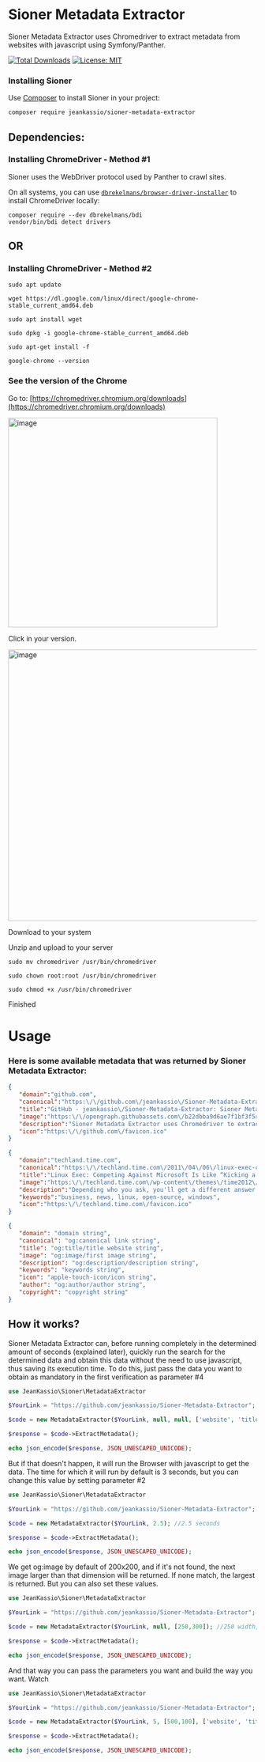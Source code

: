 # Sioner Metadata Extractor
Sioner Metadata Extractor uses Chromedriver to extract metadata from websites with javascript using Symfony/Panther.

[![Total Downloads](https://poser.pugx.org/jeankassio/Sioner-Metadata-Extractor/downloads)](https://packagist.org/packages/jeankassio/sioner-metadata-extractor)
[![License: MIT](https://img.shields.io/badge/License-MIT-blue.svg)](https://opensource.org/licenses/MIT)

### Installing Sioner

Use [Composer](https://getcomposer.org/) to install Sioner in your project:

 ```sh
composer require jeankassio/sioner-metadata-extractor
````

## Dependencies:

### Installing ChromeDriver - Method #1

Sioner uses the WebDriver protocol used by Panther to crawl sites.

On all systems, you can use [`dbrekelmans/browser-driver-installer`](https://github.com/dbrekelmans/browser-driver-installer)
to install ChromeDriver locally:

    composer require --dev dbrekelmans/bdi
    vendor/bin/bdi detect drivers

## OR

### Installing ChromeDriver - Method #2

```
sudo apt update
```

```
wget https://dl.google.com/linux/direct/google-chrome-stable_current_amd64.deb
```

```
sudo apt install wget
```

```
sudo dpkg -i google-chrome-stable_current_amd64.deb
```

```
sudo apt-get install -f
```

```
google-chrome --version
```

### See the version of the Chrome

Go to: [https://chromedriver.chromium.org/downloads](https://chromedriver.chromium.org/downloads)

<img width="424" alt="image" src="https://user-images.githubusercontent.com/26697873/235277165-6bdbb597-221a-4b0e-99a7-d4faa7bcc3a9.png">

Click in your version.

<img width="549" alt="image" src="https://user-images.githubusercontent.com/26697873/235277185-94a3df57-2da1-4d1f-8585-8b1cf6d05f7e.png">

Download to your system

Unzip and upload to your server

```
sudo mv chromedriver /usr/bin/chromedriver
```

```
sudo chown root:root /usr/bin/chromedriver
```

```
sudo chmod +x /usr/bin/chromedriver
```

Finished

# Usage

### Here is some available metadata that was returned by Sioner Metadata Extractor:


```json
{
   "domain":"github.com",
   "canonical":"https:\/\/github.com\/jeankassio\/Sioner-Metadata-Extractor",
   "title":"GitHub - jeankassio\/Sioner-Metadata-Extractor: Sioner Metadata Extractor uses Chromedriver to extract metadata from websites with javascript, even if it is written in PHP",
   "image":"https:\/\/opengraph.githubassets.com\/b22dbba9d6ae7f1bf3f540334ce5b7c01e728daa06739db48430ca0804af9ab0\/jeankassio\/Sioner-Metadata-Extractor",
   "description":"Sioner Metadata Extractor uses Chromedriver to extract metadata from websites with javascript, even if it is written in PHP - GitHub - jeankassio\/Sioner-Metadata-Extractor: Sioner Metadata Extracto...",
   "icon":"https:\/\/github.com\/favicon.ico"
}
```

```json
{
   "domain":"techland.time.com",
   "canonical":"https:\/\/techland.time.com\/2011\/04\/06\/linux-exec-competing-against-microsoft-is-like-kicking-a-puppy\/",
   "title":"Linux Exec: Competing Against Microsoft Is Like “Kicking a Puppy” | TIME.com",
   "image":"https:\/\/techland.time.com\/wp-content\/themes\/time2012\/library\/assets\/images\/time-logo-og.png",
   "description":"Depending who you ask, you'll get a different answer about who's winning the operating system wars. Of course, the Linux people think they've won, but here's the thing--they may be right.",
   "keywords":"business, news, linux, open-source, windows",
   "icon":"https:\/\/techland.time.com\/favicon.ico"
}
```

```json
{
   "domain": "domain string",
   "canonical": "og:canonical link string",
   "title": "og:title/title website string",
   "image": "og:image/first image string",
   "description": "og:description/description string",
   "keywords": "keywords string",
   "icon": "apple-touch-icon/icon string",
   "author": "og:author/author string",
   "copyright": "copyright string"
}
```

## How it works?

Sioner Metadata Extractor can, before running completely in the determined amount of seconds (explained later), quickly run the search for the determined data and obtain this data without the need to use javascript, thus saving its execution time.
To do this, just pass the data you want to obtain as mandatory in the first verification as parameter #4

```php
use JeanKassio\Sioner\MetadataExtractor

$YourLink = "https://github.com/jeankassio/Sioner-Metadata-Extractor";

$code = new MetadataExtractor($YourLink, null, null, ['website', 'title', 'image', 'description']);

$response = $code->ExtractMetadata();

echo json_encode($response, JSON_UNESCAPED_UNICODE);

```

But if that doesn't happen, it will run the Browser with javascript to get the data. The time for which it will run by default is 3 seconds, but you can change this value by setting parameter #2

```php
use JeanKassio\Sioner\MetadataExtractor

$YourLink = "https://github.com/jeankassio/Sioner-Metadata-Extractor";

$code = new MetadataExtractor($YourLink, 2.5); //2.5 seconds

$response = $code->ExtractMetadata();

echo json_encode($response, JSON_UNESCAPED_UNICODE);
```

We get og:image by default of 200x200, and if it's not found, the next image larger than that dimension will be returned. If none match, the largest is returned. But you can also set these values.

```php
use JeanKassio\Sioner\MetadataExtractor

$YourLink = "https://github.com/jeankassio/Sioner-Metadata-Extractor";

$code = new MetadataExtractor($YourLink, null, [250,300]); //250 width, 300 height

$response = $code->ExtractMetadata();

echo json_encode($response, JSON_UNESCAPED_UNICODE);
```

And that way you can pass the parameters you want and build the way you want. Watch

```php
use JeanKassio\Sioner\MetadataExtractor

$YourLink = "https://github.com/jeankassio/Sioner-Metadata-Extractor";

$code = new MetadataExtractor($YourLink, 5, [500,100], ['website', 'title', 'image', 'description']);

$response = $code->ExtractMetadata();

echo json_encode($response, JSON_UNESCAPED_UNICODE);
```
